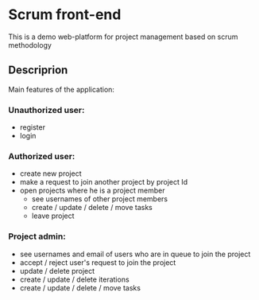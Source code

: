 # Scrum front-end

This is a demo web-platform for project management based on scrum methodology

## Descriprion 

Main features of the application:

### Unauthorized user:

* register
* login

### Authorized user:

* create new project
* make a request to join another project by project Id
* open projects where he is a project member
  * see usernames of other project members
  * create / update / delete / move tasks
  * leave project

### Project admin:

* see usernames and email of users who are in queue to join the project
* accept / reject user's request to join the project
* update / delete project
* create / update / delete iterations
* create / update / delete / move tasks